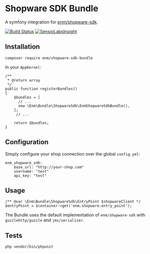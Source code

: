 Shopware SDK Bundle
=======================
A symfony integration for [enm/shopware-sdk](https://github.com/eosnewmedia/ShopwareSdk).

[![Build Status](https://travis-ci.org/eosnewmedia/ShopwareSdkBundle.svg?branch=master)](https://travis-ci.org/eosnewmedia/ShopwareSdkBundle)
[![SensioLabsInsight](https://insight.sensiolabs.com/projects/77b8f306-eefe-45a0-8500-c5ca6a7f56a0/mini.png)](https://insight.sensiolabs.com/projects/77b8f306-eefe-45a0-8500-c5ca6a7f56a0)

## Installation

    composer require enm/shopware-sdk-bundle

In your `AppKernel`:

    /**
     * @return array
     */
    public function registerBundles()
    {
        $bundles = [
          // ...
          new \Enm\Bundle\ShopwareSdk\EnmShopwareSdkBundle(),
        ];
         // ...
         
        return $bundles;
    }

## Configuration
Simply configure your shop connection over the global `config.yml`:

    enm_shopware_sdk:
        base_url: "http://your-shop.com"
        username: "test"
        api_key: "test"

## Usage

    /** @var \Enm\Bundle\ShopwareSdk\EntryPoint $shopwareClient */
    $entryPoint = $container->get('enm.shopware.entry_point');

The Bundle uses the default implementation of `enm/shopware-sdk` with `guzzlehttp/guzzle` and `jms/serializer`.

## Tests

    php vendor/bin/phpunit

